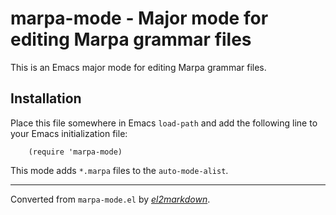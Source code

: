 # marpa-mode - Major mode for editing Marpa grammar files


This is an Emacs major mode for editing Marpa grammar files.

## Installation

Place this file somewhere in Emacs `load-path` and add the
following line to your Emacs initialization file:

        (require 'marpa-mode)

This mode adds `*.marpa` files to the `auto-mode-alist`.


---
Converted from `marpa-mode.el` by [*el2markdown*](https://github.com/Lindydancer/el2markdown).
